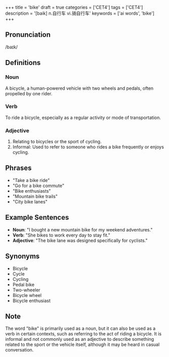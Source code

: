 +++
title = 'bike'
draft = true
categories = ['CET4']
tags = ['CET4']
description = '[baik] n.自行车 vi.骑自行车'
keywords = ['ai words', 'bike']
+++

## Pronunciation
/baɪk/

## Definitions
### Noun
A bicycle, a human-powered vehicle with two wheels and pedals, often propelled by one rider.

### Verb
To ride a bicycle, especially as a regular activity or mode of transportation.

### Adjective
1. Relating to bicycles or the sport of cycling.
2. Informal: Used to refer to someone who rides a bike frequently or enjoys cycling.

## Phrases
- "Take a bike ride"
- "Go for a bike commute"
- "Bike enthusiasts"
- "Mountain bike trails"
- "City bike lanes"

## Example Sentences
- **Noun**: "I bought a new mountain bike for my weekend adventures."
- **Verb**: "She bikes to work every day to stay fit."
- **Adjective**: "The bike lane was designed specifically for cyclists."

## Synonyms
- Bicycle
- Cycle
- Cycling
- Pedal bike
- Two-wheeler
- Bicycle wheel
- Bicycle enthusiast

## Note
The word "bike" is primarily used as a noun, but it can also be used as a verb in certain contexts, such as referring to the act of riding a bicycle. It is informal and not commonly used as an adjective to describe something related to the sport or the vehicle itself, although it may be heard in casual conversation.

